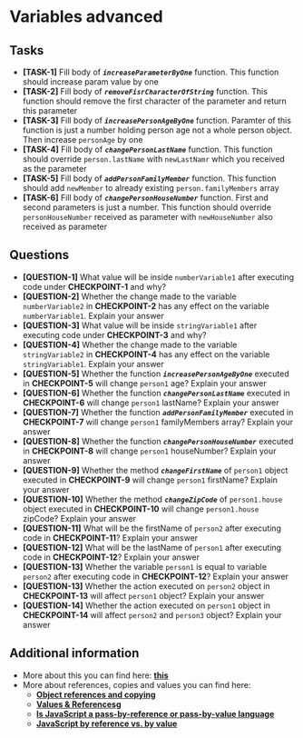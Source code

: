 # Variables advanced

## Tasks

- **[TASK-1]** Fill body of **_`increaseParameterByOne`_** function. This function should increase param value by one
- **[TASK-2]** Fill body of **_`removeFisrCharacterOfString`_** function. This function should remove the first character of the parameter and return this parameter
- **[TASK-3]** Fill body of **_`increasePersonAgeByOne`_** function. Paramter of this function is just a number holding person age not a whole person object. Then increase `personAge` by one
- **[TASK-4]** Fill body of **_`changePersonLastName`_** function. This function should override `person.lastName` with `newLastNamr` which you received as the parameter
- **[TASK-5]** Fill body of **_`addPersonFamilyMember`_** function. This function should add `newMember` to already existing `person.familyMembers` array
- **[TASK-6]** Fill body of **_`changePersonHouseNumber`_** function. First and second parameters is just a number. This function should override `personHouseNumber` received as parameter with `newHouseNumber` also received as parameter

## Questions

- **[QUESTION-1]** What value will be inside `numberVariable1` after executing code under **CHECKPOINT-1** and why?
- **[QUESTION-2]** Whether the change made to the variable `numberVariable2` in **CHECKPOINT-2** has any effect on the variable `numberVariable1`. Explain your answer
- **[QUESTION-3]** What value will be inside `stringVariable1` after executing code under **CHECKPOINT-3** and why?
- **[QUESTION-4]** Whether the change made to the variable `stringVariable2` in **CHECKPOINT-4** has any effect on the variable `stringVariable1`. Explain your answer
- **[QUESTION-5]** Whether the function **_`increasePersonAgeByOne`_** executed in **CHECKPOINT-5** will change `person1` age? Explain your answer
- **[QUESTION-6]** Whether the function **_`changePersonLastName`_** executed in **CHECKPOINT-6** will change `person1` lastName? Explain your answer
- **[QUESTION-7]** Whether the function **_`addPersonFamilyMember`_** executed in **CHECKPOINT-7** will change `person1` familyMembers array? Explain your answer
- **[QUESTION-8]** Whether the function **_`changePersonHouseNumber`_** executed in **CHECKPOINT-8** will change `person1` houseNumber? Explain your answer
- **[QUESTION-9]** Whether the method **_`changeFirstName`_** of `person1` object executed in **CHECKPOINT-9** will change `person1` firstName? Explain your answer
- **[QUESTION-10]** Whether the method **_`changeZipCode`_** of `person1.house` object executed in **CHECKPOINT-10** will change `person1.house` zipCode? Explain your answer
- **[QUESTION-11]** What will be the firstName of `person2` after executing code in **CHECKPOINT-11**? Explain your answer
- **[QUESTION-12]** What will be the lastName of `person1` after executing code in **CHECKPOINT-12**? Explain your answer
- **[QUESTION-13]** Whether the variable `person1` is equal to variable `person2` after executing code in **CHECKPOINT-12**? Explain your answer
- **[QUESTION-13]** Whether the action executed on `person2` object in **CHECKPOINT-13** will affect `person1` object? Explain your answer
- **[QUESTION-14]** Whether the action executed on `person1` object in **CHECKPOINT-14** will affect `person2` and `person3` object? Explain your answer

## Additional information

- More about this you can find here: **[this](https://developer.mozilla.org/en-US/docs/Web/JavaScript/Reference/Operators/this)**
- More about references, copies and values you can find here:
  - **[Object references and copying](https://javascript.info/object-copy)**
  - **[Values & Referencesg](https://www.educative.io/courses/step-up-your-js-a-comprehensive-guide-to-intermediate-javascript/7nAZrnYW9rG)**
  - **[Is JavaScript a pass-by-reference or pass-by-value language](https://stackoverflow.com/questions/518000/is-javascript-a-pass-by-reference-or-pass-by-value-language)**
  - **[JavaScript by reference vs. by value](https://stackoverflow.com/questions/6605640/javascript-by-reference-vs-by-value)**